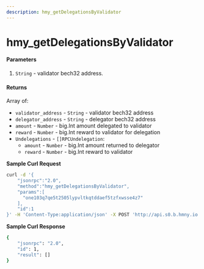 ```yaml
---
description: hmy_getDelegationsByValidator
---
```


# hmy\_getDelegationsByValidator

#### Parameters

1. `String` - validator bech32 address.

#### Returns

Array of:

* `validator_address` - `String` - validator bech32 address
* `delegator_address` - `String` - delegator bech32 address
* `amount` - `Number` - big.Int amount delegated to validator
* `reward` - `Number` - big.Int reward to validator for delegation
* `Undelegations` - `[]RPCUndelegation`:
  * `amount` - `Number` - big.Int amount returned to delegator
  * `reward` - `Number` - big.Int reward to validator

**Sample Curl Request**

```bash
curl -d '{
    "jsonrpc":"2.0",
    "method":"hmy_getDelegationsByValidator",
    "params":[
      "one103q7qe5t2505lypvltkqtddaef5tzfxwsse4z7"
    ],
    "id":1
}' -H 'Content-Type:application/json' -X POST 'http://api.s0.b.hmny.io'
```

**Sample Curl Response**

```bash
{
    "jsonrpc": "2.0",
    "id": 1,
    "result": []
}
```

